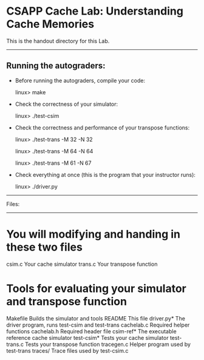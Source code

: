 # CSAPP Cache Lab: Understanding Cache Memories
This is the handout directory for this Lab. 

************************
## Running the autograders:

- Before running the autograders, compile your code:

    linux> make

- Check the correctness of your simulator:

    linux> ./test-csim

- Check the correctness and performance of your transpose functions:

    linux> ./test-trans -M 32 -N 32

    linux> ./test-trans -M 64 -N 64
    
    linux> ./test-trans -M 61 -N 67

- Check everything at once (this is the program that your instructor runs):
    
    linux> ./driver.py    

******
Files:
******

# You will modifying and handing in these two files
csim.c       Your cache simulator
trans.c      Your transpose function

# Tools for evaluating your simulator and transpose function
Makefile     Builds the simulator and tools
README       This file
driver.py*   The driver program, runs test-csim and test-trans
cachelab.c   Required helper functions
cachelab.h   Required header file
csim-ref*    The executable reference cache simulator
test-csim*   Tests your cache simulator
test-trans.c Tests your transpose function
tracegen.c   Helper program used by test-trans
traces/      Trace files used by test-csim.c
